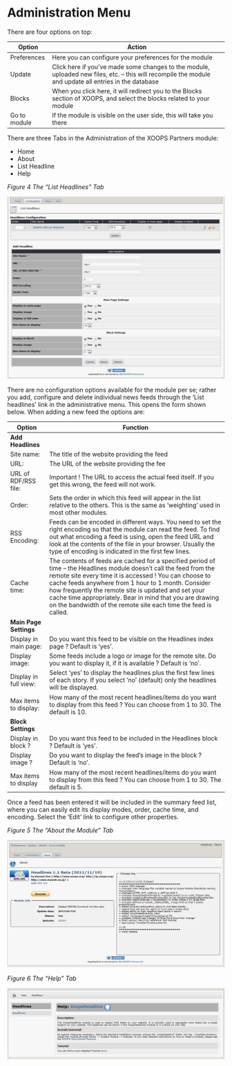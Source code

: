 # Administration Menu

There are four options on top:

| Option | Action |
| --- | --- |
| Preferences | Here you can configure your preferences for the module |
| Update | Click here if you’ve made some changes to the module, uploaded new files, etc. – this will recompile the module and update all entries in the database |
| Blocks | When you click here, it will redirect you to the Blocks section of XOOPS, and select the blocks related to your module |
| Go to module | If the module is visible on the user side, this will take you there |

There are three Tabs in the Administration of the XOOPS Partners module:

* Home
* About 
* List Headline
* Help

  
_Figure 4 The “List Headlines” Tab_

![img\_5.jpg](.gitbook/assets/img_5.jpg)

There are no configuration options available for the module per se; rather you add, configure and delete individual news feeds through the ‘List headlines’ link in the administrative menu. This opens the form shown below. When adding a new feed the options are:

| Option | Function |
| --- | --- |
| **Add Headlines** |  |
| Site name: | The title of the website providing the feed |
| URL: | The URL of the website providing the fee |
| URL of RDF/RSS file: | Important ! The URL to access the actual feed itself. If you get this wrong, the feed will not work. |
| Order: | Sets the order in which this feed will appear in the list relative to the others. This is the same as ‘weighting’ used in most other modules. |
| RSS Encoding: | Feeds can be encoded in different ways. You need to set the right encoding so that the module can read the feed. To find out what encoding a feed is using, open the feed URL and look at the contents of the file in your browser. Usually the type of encoding is indicated in the first few lines. |
| Cache time: | The contents of feeds are cached for a specified period of time – the Headlines module doesn’t call the feed from the remote site every time it is accessed ! You can choose to cache feeds anywhere from 1 hour to 1 month. Consider how frequently the remote site is updated and set your cache time appropriately. Bear in mind that you are drawing on the bandwidth of the remote site each time the feed is called. |
| **Main Page Settings** |  |
| Display in main page: | Do you want this feed to be visible on the Headlines index page ? Default is ‘yes’. |
| Display image: | Some feeds include a logo or image for the remote site. Do you want to display it, if it is available ? Default is ‘no’. |
| Display in full view: | Select ‘yes’ to display the headlines plus the first few lines of each story. If you select ‘no’ \(default\) only the headlines will be displayed. |
| Max items to display: | How many of the most recent headlines/items do you want to display from this feed ? You can choose from 1 to 30. The default is 10. |
| **Block Settings** |  |
| Display in block ? | Do you want this feed to be included in the Headlines block ? Default is ‘yes’. |
| Display image ? | Do you want to display the feed’s image in the block ? Default is ‘no’. |
| Max items to display | How many of the most recent headlines/items do you want to display from this feed ? You can choose from 1 to 30. The default is 5. |

Once a feed has been entered it will be included in the summary feed list, where you can easily edit its display modes, order, cache time, and encoding. Select the ‘Edit’ link to configure other properties.

  
_Figure 5 The “About the Module” Tab_

![img\_6.jpg](.gitbook/assets/img_6.jpg)

  
_Figure 6 The “Help” Tab_

![img\_7.jpg](.gitbook/assets/img_7.jpg)

